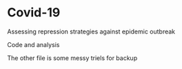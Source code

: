 # Covid-19
Assessing repression strategies against epidemic outbreak

Code and analysis

The other file is some messy triels for backup
